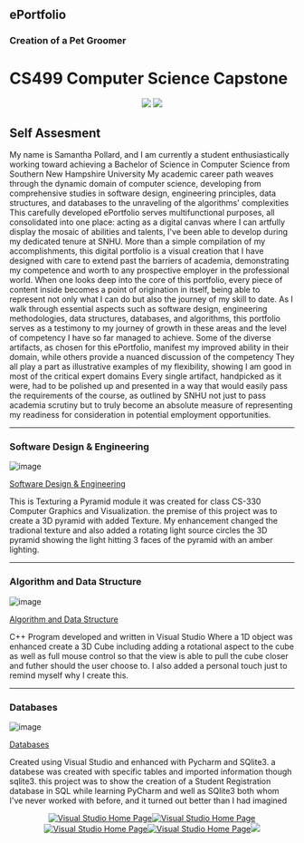 ## ePortfolio

### Creation of a Pet Groomer 



# CS499 Computer Science Capstone   

<div style="text-align: center;">
    <a href="https://spollard386.github.io/ePortfolio" title="ePortfolio Home Page"><img src="https://img.shields.io/badge/Home-ePortfolio-blue.svg?style=for-the-badge&logo=homeassistant" /></a>
 <a href="https://spollard386.github.io/ePortfolio" title="GitHub Pages Home Page"><img src="https://img.shields.io/badge/page builder-GitHub Pages-green.svg?style=for-the-badge&logo=homeassistant" /></a>
</div>
 
 ## Self Assesment
 
 My name is Samantha Pollard, and I am currently a student enthusiastically working toward achieving a Bachelor of Science in Computer Science from Southern New Hampshire University
My academic career path weaves through the dynamic domain of computer science, developing from comprehensive studies in software design, engineering principles, data structures, and databases to the unraveling of the algorithms' complexities
This carefully developed ePortfolio serves multifunctional purposes, all consolidated into one place: acting as a digital canvas where I can artfully display the mosaic of abilities and talents, I've been able to develop during my dedicated tenure at SNHU.
More than a simple compilation of my accomplishments, this digital portfolio is a visual creation that I have designed with care to extend past the barriers of academia, demonstrating my competence and worth to any prospective employer in the professional world.
When one looks deep into the core of this portfolio, every piece of content inside becomes a point of origination in itself, being able to represent not only what I can do but also the journey of my skill to date. 
As I walk through essential aspects such as software design, engineering methodologies, data structures, databases, and algorithms, this portfolio serves as a testimony to my journey of growth in these areas and the level of competency I have so far managed to achieve.
Some of the diverse artifacts, as chosen for this ePortfolio, manifest my improved ability in their domain, while others provide a nuanced discussion of the competency
They all play a part as illustrative examples of my flexibility, showing I am good in most of the critical expert domains
Every single artifact, handpicked as it were, had to be polished up and presented in a way that would easily pass the requirements of the course, as outlined by SNHU
not just to pass academia scrutiny but to truly become an absolute measure of representing my readiness for consideration in potential employment opportunities.

---



### Software Design & Engineering
![image](https://github.com/spollard386/Spollard.github.io/assets/108440724/0f5bd618-b015-4183-a7b5-bc15a58f6acf)


[Software Design & Engineering](https://github.com/spollard386/Spollard.github.io/tree/main/Software%20Design%20and%20Engineering)

This is Texturing a Pyramid module it was created for class CS-330 Computer Graphics and Visualization. the premise of this project was to create a 3D pyramid with added Texture. My enhancement changed the tradional texture and also added a rotating light source circles the 3D pyramid showing the light hitting 3 faces of the pyramid with an amber lighting.

---


### Algorithm and Data Structure
![image](https://github.com/spollard386/Spollard.github.io/assets/108440724/6ef18b8a-e6a8-4b8f-9dba-64506b01d6af)


[Algorithm and Data Structure](https://github.com/spollard386/Spollard.github.io/tree/main/Algorithm%20and%20Data%20Structure)

C++ Program developed and written in Visual Studio
Where a 1D object was enhanced create a 3D Cube 
including adding a rotational aspect  to the cube as well as full
mouse control so that the view is able to pull the cube closer
and futher should the user choose to. I also added a personal touch just to remind myself why I create this.

---

### Databases 
![image](https://github.com/spollard386/Spollard.github.io/assets/108440724/fff4ccb9-c5c8-40e5-83ea-2a7a47731656)

 
[Databases](https://github.com/spollard386/Spollard.github.io/tree/main/Database)

Created using Visual Studio and enhanced with Pycharm 
and SQlite3. a databese was created with specific tables 
and imported information though sqlite3. this project was to show the creation
of a Student Registration database in SQL while learning PyCharm and well as SQlite3 both whom I've never worked with before, and it turned out better than I had imagined 


<div style="text-align: center;">
    <a href="https://spollard386.github.io/Visual Studio" title="Visual Studio Home Page"><img src="https://img.shields.io/badge/Visual Studio-blue.svg?style=for-the-badge&logo=homeassistant",a href="https://spollard386.github.io/Database" title="Visual Studio Home Page"><img src="https://img.shields.io/badge/Databse-pink.svg?style=for-the-badge&logo=homeassistant",a href="https://spollard386.github.io/Database" title="Visual Studio Home Page"><img src="https://img.shields.io/badge/SNHU-green.svg?style=for-the-badge&logo=homeassistant",a href="https://spollard386.github.io/Database" title="Visual Studio Home Page"><img src="https://img.shields.io/badge/Algorithm and Data-orange.svg?style=for-the-badge&logo=homeassistant",a href="https://spollard386.github.io/Database" title="Visual Studio Home Page"><img src="https://img.shields.io/badge/Software Design-grey.svg?style=for-the-badge&logo=homeassistant"
</div>
